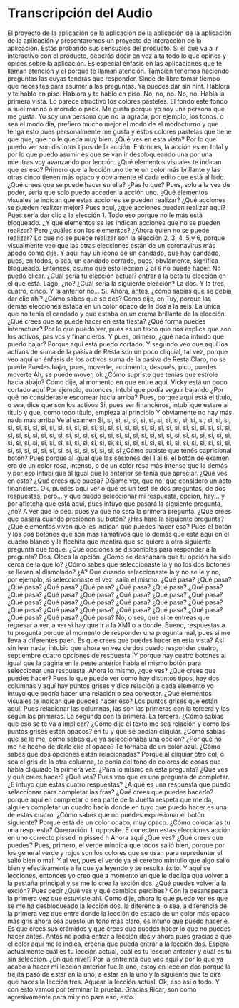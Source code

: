 # Transcripción del Audio

 El proyecto de la aplicación de la aplicación de la aplicación de la aplicación de la aplicación y presentaremos un proyecto de interacción de la aplicación. Estás probando sus sensuales del producto. Si el que va a ir interactivo con el producto, deberás decir en voz alta todo lo que opines y opices sobre la aplicación. Es especial énfasis en las aplicaciones que te llaman atención y el porqué te llaman atención. También tenemos haciendo preguntas las cuyas tendrás que responder. Sinde de libre tomar tiempo que necesites para asumer a las preguntas. Ya puedes dar sin hint. Hablora y te hablo en piso. Hablora y te hablo en piso. No, no, no. No, no. Habla la primera vista. Lo parece atractivo los colores pasteles. El fondo este fondo a suel marino o morado o pack. Me gusta porque yo soy una persona que me gusta. Yo soy una persona que no la agrada, por ejemplo, los tonos.  o sea el modo día, prefiero mucho mejor el modo de el modocturno y que tenga esto pues personalmente me gusta y estos colores pastelas que tiene que que, que no le queda muy bien. ¿Qué ves en esta vista? Por lo que puedo ver son distintos tipos de la acción. Entonces, la acción es en total y por lo que puedo asumir es que se van ir desbloqueando una por una mientras voy avanzando por lección. ¿Qué elementos visuales te indican que es eso? Primero que la lección uno tiene un color más brillante y las otras cinco tienen más opaco y obviamente el cada edito que está al lado. ¿Qué crees que se puede hacer en ella? ¿Pas lo que? Pues, solo a la vez de poder, sería que solo puedo acceder la acción uno.  ¿Qué elementos visuales te indican que estas acciones se pueden realizar? ¿Qué acciones se pueden realizar mejor? Pues aquí, ¿qué acciones pueden realizar aquí? Pues sería dar clic a la elección 1. Todo eso porque no le más está bloqueado. ¿Y qué elementos se les indican acciones que no se pueden realizar? Pero ¿cuáles son los elementos? ¿Ahora quién no se puede realizar? Lo que no se puede realizar son la elección 2, 3, 4, 5 y 6, porque visualmente veo que las otras elecciones están de un coronavirus más apodo como dije. Y aquí hay un ícono de un candado, que hay candado, pues, en todos, o sea, un candado cerrado, pues, obviamente, significa bloqueado. Entonces, asumo que esto lección 2 al 6 no puede hacer. No puedo clicar. ¿Cuál sería tu elección actual?  entrar a la beta tu elección en el que está. Lago, ¿no? ¿Cuál sería la siguiente elección? La dos. Y la tres, cuatro, cinco. Y la anterior no... Sí. Ahora, antes, ¿cómo sabías que se debía dar clic ahí? ¿Cómo sabes que se des? Como dije, en Tuy, porque las demás elecciones estaba en un color opaco de la dos a la seis. La única que no tenía el candado y que estaba en un crema brillante de la elección. ¿Qué crees que se puede hacer en esta fiesta? ¿Qué forma puedes interactuar? Por lo que puedo ver, pues es un texto que nos explica que son los activos, pasivos y financieros. Y pues, primero, ¿qué nada intuido que puedo bajar? Porque aquí está puedo cortado.  Y segundo veo que aquí los activos de suma de la pasiva de Resta son un poco cliquial, tal vez, porque veo aquí un énfasis de los activos suma de la pasiva de Resta Claro, no se puede Puedes bajar, pues, moverte, accimento, después, pico, puedes moverte Ah, se puede mover, ok ¿Cómo supriste que tenías que estrole hacia abajo? Como dije, al momento en que entre aquí, Vicky está un poco cortado aquí Por ejemplo, entonces, intubí que podía seguir bajando ¿Por qué no consideraste escorrear hacia arriba? Pues, porque aquí está el título, o sea, dice que son los activos Sí, pues ser financieros, intubí que estare al título y que, como todo título, empieza al principio Y obviamente no hay más nada más arriba Ve al examen Si, si, si, si, si, si, si, si, si, si, si, si, si, si, si, si, si, si, si, si, si, si, si, si, si, si, si, si, si, si, si, si, si, si, si, si, si, si, si, si, si, si, si, si, si, si, si, si, si, si, si, si, si, si, si, si, si, si, si, si, si, si, si, si, si, si, si, si, si, si, si, si, si, si, si, si, si, si, si, si, si, si, si, si, si, si, si, si, si, si, si, si, si, si, si, si, si, si, si, si, si, si, si, si, si, si, si, si, si, si, si  ¿Cómo supiste que tenés capricional botón? Pues porque al igual que las sesiones del 1 al 6, el botón de examen era de un color rosa, intenso, o de un color rosa más intenso que lo demás y por eso intubí que al igual que lo anterior se tenía que apreciar. ¿Qué ves en esto? ¿Qué crees que puesa? Déjame ver, que no, que considero un acto financiero. Ok, puedes aquí ver o qué es un test de dos preguntas, de dos respuestas, pero... y que puedo seleccionar mi respuesta, opción, hay... y por afletcha que está aquí, pues intuyo que pasará la siguiente pregunta, ¿no? A ver que le deo.  pues ya que no será la primera pregunta. ¿Qué crees que pasará cuando presionen su botón? ¿Has haré la siguiente pregunta? ¿Qué elementos viven que les indican que puedes hacer eso? Pues el botón y los dos botones que son más llamativos que lo demás que está aquí en el cuadro blanco y la flechita que mentira que se quiere a otra siguiente pregunta que toque. ¿Qué opciones se disponibles para responder a la pregunta? Dos. Oloca la opción. ¿Cómo se deshabara que tu opción ha sido cerca de la que lo? ¿Cómo sabes que seleccionaste la y no los dos botones se llevan al dismolado? ¿A? Que cuando seleccionaste la y no se le y no, por ejemplo, si seleccionaste el vez, salía el mismo. ¿Qué pasa? ¿Qué pasa? ¿Qué pasa? ¿Qué pasa? ¿Qué pasa? ¿Qué pasa? ¿Qué pasa? ¿Qué pasa? ¿Qué pasa? ¿Qué pasa? ¿Qué pasa? ¿Qué pasa? ¿Qué pasa? ¿Qué pasa? ¿Qué pasa? ¿Qué pasa? ¿Qué pasa? ¿Qué pasa? ¿Qué pasa? ¿Qué pasa? ¿Qué pasa? ¿Qué pasa? ¿Qué pasa? ¿Qué pasa? ¿Qué pasa? ¿Qué pasa? ¿Qué pasa? ¿Qué pasa? ¿Qué pasa?  No, o sea, que si te entreas que regresar a ver, a ver si hay que ir a la XM1 o a donde. Bueno, respuestas a tu pregunta porque al momento de responder una pregunta mal, pues si me lleva a diferentes paen. Es que crees que puedes hacer en esta vista? Así sin leer nada, intubio que ahora en vez de dos puedo responder cuatro, septiembre cuatro opciones de respuesta. Y porque hay cuatro botones al igual que la página en la peste anterior había el mismo botón para seleccionar una respuesta.  Ahora lo mismo, ¿qué ves? ¿Qué crees que puedes hacer? Pues lo que puedo ver como hay distintos tipos, hay dos columnas y aquí hay puntos grises y dice relación a cada elemento yo intuyo que podría hacer una relación o sea conectar. ¿Qué elementos visuales te indican que puedes hacer eso? Los puntos grises que están aquí. Pues relacionar las columnas, las son las primeras con la tercera y las según las primeras. La segunda con la primera. La tercera. ¿Cómo sabías que eso se te va a implicar? ¿Cómo dije el texto me sea relación y como los puntos grises están opacos?  en tu y que se podían cliquiar. ¿Cómo sabías que se le me, cómo sabes que ya seleccionaba una opción? ¿Por qué no me he hecho de darle clic al opaco? Te tornaba de un color azul. ¿Cómo sabes que dos opciones están relacionadas? Porque al cliquiar otro col, o sea el gris de la otra columna, te ponía del tono de colores de cosas que había cliquiado la primera vez. ¿Para lo mismo en esta pregunta? ¿Qué ves y qué crees hacer? ¿Qué ves? Pues veo que es una pregunta de completar. ¿E intuyo que estas cuatro respuestas? ¿A qué es una respuesta que puedo seleccionar para completar las fras? ¿Qué crees que puedes hacerlo?  porque aquí en completar o sea parte de la Juetta respeta que me da, alguien completar un cuadro hacia donde en tuyo que puedo hacer es una de estas cuatro. ¿Cómo sabes que no puedes expresionar el botón siguiente? Porque está de un color opaco, muy opaco. ¿Cómo colocarías tu una respuesta? Querración. L opposite. E conecten estas elecciones acción en uno correcto pissed in pissed h  Ahora aquí ¿Qué ves? ¿Qué crees que puedes? Pues, primero, el verde mindica que todos salió bien, porque por los general verde y rojos son los colores que se usan para repredenter el salió bien o mal. Y al ver, pues el verde ya el cerebro mintullo que algo salió bien y efectivamente a la que ya leyendo y se resulta éxito. Y aquí se lecciones, entonces yo creo que a momento en que le decliga que volver a la pestaña principal y se me lo crea la exción dos. ¿Qué puedes volver a la exción? Pues decir ¿Qué ves y qué cambios percibes? Con la desanspecta la primera vez que estuviste ahí. Como dije, ahora lo que puedo ver es que se me ha desbloqueado la lección dos.  la diferencia, o sea, a diferencia de la primera vez que entre donde la lección de estado de un color más opaco más gris ahora sea puesto un tono más claro, es intuño que puedo hacerle. Es que crees sus crámidos y que crees que puedes hacer lo que no puedes hacer antes. Antes no podía entrar a lección dos y ahora pues gracias a que el color aquí me lo indica, creería que pueda entrar a la lección dos. Espera actualmente cuál es tu lección actual, cuál es tu lección anterior y cuál es tu sin selección. ¿En qué nivel? Por la entreinta que veo aquí y por lo que ya acabo a hacer mi lección anterior fue la uno, estoy en lección dos porque la trejita pasó de estar en la uno, a estar en la uno y la siguiente que te dirá que haces la lección tres. Aquear la lección actual. Ok, eso  así o todo. Y con esto vamos por terminar la prueba. Gracias Ricar, son como agresivamente para mi y no para eso, esto.